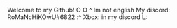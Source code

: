 Welcome to my Github!
O O
 ^
                     Im not english
                                   My discord: RoMaNcHiKOwU#6822
                                                                :^
Xbox: in my discord
                   L:
